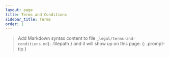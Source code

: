 ```yaml
---
layout: page
title: Terms and Conditions
sidebar_title: Terms
order: 1
---
```


> Add Markdown syntax content to file `_legal/terms-and-conditions.md`{: .filepath } and it will show up on this page.
{: .prompt-tip }
